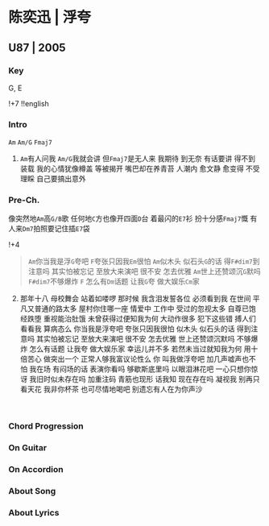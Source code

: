 # 陈奕迅 | 浮夸
## U87 | 2005

### Key
G, E
&nbsp;

!+7
!!english


### Intro
`Am` `Am/G` `Fmaj7`

1. `Am`有人问我 `Am/G`我就会讲 但`Fmaj7`是无人来
我期待 到无奈 有话要讲 得不到装载
我的心情犹像樽盖 等被揭开
嘴巴却在养青苔
人潮内 愈文静 愈变得 不受理睬
自己要搞出意外 

### Pre-Ch.
像突然地`Am`高`G/B`歌
任何地`C`方也像开四面`D`台
着最闪的`E7`衫 扮十分感`Fmaj7`慨
有人来`Dm7`拍照要记住插`E7`袋


!+4

> `Am`你当我是浮`G`夸吧 `F`夸张只因我`Em`很怕
> `Am`似木头 似石头`G`的话 得`F#dim7`到注意吗
> 其实怕被忘记 至放大来演吧 很不安 怎去优雅
> `Am`世上还赞颂沉`G`默吗 `F#dim7`不够爆炸 `F`
> 怎么有`Dm`话题 让我`G`夸 做大娱乐`Cm`家


2. 那年十八 母校舞会 站着如喽啰
那时候 我含泪发誓各位 必须看到我
在世间 平凡又普通的路太多
屋村你住哪一座
情爱中 工作中 受过的忽视太多
自尊已饱经跌堕 重视能治肚饿
未曾获得过便知我为何
大动作很多 犯下这些错
搏人们看看我 算病态么
你当我是浮夸吧 夸张只因我很怕
似木头 似石头的话 得到注意吗
其实怕被忘记 至放大来演吧
很不安 怎去优雅
世上还赞颂沉默吗 不够爆炸
怎么有话题 让我夸 做大娱乐家
幸运儿并不多 若然未当过就知我为何
用十倍苦心 做突出一个
正常人够我富议论性么
你 叫我做浮夸吧 加几声嘘声也不怕
我在场 有闷场的话
表演你看吗 够歇斯底里吗
以眼泪淋花吧 一心只想你惊讶
我旧时似未存在吗 加重注码
青筋也现形 话我知 现在存在吗
凝视我 别再只看天花
我非你杯茶 也可尽情地喝吧
别遗忘有人在为你声沙



&nbsp;&nbsp;

### Chord Progression


### On Guitar


### On Accordion


### About Song


### About Lyrics
